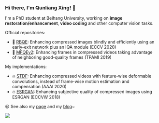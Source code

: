 ### Hi there, I'm Qunliang Xing! 👋 

<!--
**RyanXingQL/RyanXingQL** is a ✨ _special_ ✨ repository because its `README.md` (this file) appears on your GitHub profile.

Here are some ideas to get you started:

- 🔭 I’m currently working on ...
- 🌱 I’m currently learning ...
- 👯 I’m looking to collaborate on ...
- 🤔 I’m looking for help with ...
- 💬 Ask me about ...
- 📫 How to reach me: ...
- 😄 Pronouns: ...
- ⚡ Fun fact: ...
-->

I'm a PhD student at Beihang University, working on **image restoration/enhancement**, **video coding** and other computer vision tasks.

Official repositories:

- :star2: [RBQE](https://github.com/RyanXingQL/RBQE): Enhancing compressed images blindly and efficiently using an early-exit network plus an IQA module (ECCV 2020)
- :star2: [MFQEv2](https://github.com/RyanXingQL/MFQEv2.0): Enhancing frames in compressed videos taking advantage of neighboring good-quality frames (TPAMI 2019)

My implementations:

- :fire: [STDF](https://github.com/RyanXingQL/STDF-PyTorch): Enhancing compressed videos with feature-wise deformable convolutions, instead of frame-wise motion estimation and compensation (AAAI 2020)
- :fire: [ESRGAN](https://github.com/RyanXingQL/SubjectiveQE-ESRGAN): Enhancing subjective quality of compressed images using ESRGAN (ECCVW 2018)

:satisfied: See also my [page](https://ryanxingql.github.io/) and my [blog](https://github.com/RyanXingQL/Blog)~

<img align="left" src="https://github-readme-stats.vercel.app/api?username=RyanXingQL&hide=prs,issues&show_icons=true&theme=graywhite&hide_title=true" />
